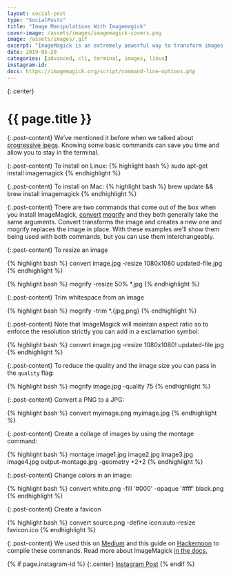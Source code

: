 ```yaml
---
layout: social-post
type: "SocialPosts"
title: "Image Manipulations With Imagemagick"
cover-image: /assets/images/imagemagick-covers.png
image: /assets/images/.gif
excerpt: "ImageMagick is an extremely powerful way to transform images from the command line."
date: 2019-05-20
categories: [advanced, cli, terminal, images, linux]
instagram-id: 
docs: https://imagemagick.org/script/command-line-options.php
---
```

{:.center}
# {{ page.title }}

{:.post-content}
We’ve mentioned it before when we talked about [progressive jpegs](social-posts/progressive-jpeg-images/). Knowing some 
basic commands can save you time and allow you to stay in the terminal.

{:.post-content}
To install on Linux:
{% highlight bash %}
sudo apt-get install imagemagick
{% endhighlight %}

{:.post-content}
To install on Mac:
{% highlight bash %}
brew update && brew install imagemagick
{% endhighlight %}

{:.post-content}
There are two commands that come out of the box when you install ImageMagick, 
<a href="https://www.imagemagick.org/script/convert.php" target="_blank">convert</a> <a href="https://www.imagemagick.org/script/convert.php" target="_blank">mogrify</a>
and they both generally take the same arguments. Convert transforms the image 
and creates a new one and mogrify replaces the image in place. With these examples
we'll show them being used with both commands, but you can use them interchangeably.

{:.post-content}
To resize an image

{% highlight bash %}
convert image.jpg -resize 1080x1080 updated-file.jpg
{% endhighlight %}

{% highlight bash %}
mogrify -resize 50% *.jpg 
{% endhighlight %}

{:.post-content}
Trim whitespace from an image

{% highlight bash %}
mogrify -trim *.{jpg,png}
{% endhighlight %}


{:.post-content}
Note that ImageMagick will maintain aspect ratio so to enforce the resolution strictly
you can add in a exclamation symbol:

{% highlight bash %}
convert image.jpg -resize 1080x1080! updated-file.jpg
{% endhighlight %}

{:.post-content}
To reduce the quality and the image size you can pass in the `quality` flag:

{% highlight bash %}
mogrify image.jpg -quality 75
{% endhighlight %}

{:.post-content}
Convert a PNG to a JPG:

{% highlight bash %}
convert myimage.png myimage.jpg
{% endhighlight %}

{:.post-content}
Create a collage of images by using the montage command:

{% highlight bash %}
montage image1.jpg image2.jpg image3.jpg image4.jpg output-montage.jpg -geometry +2+2
{% endhighlight %}

{:.post-content}
Change colors in an image:

{% highlight bash %}
convert white.png -fill '#000' -opaque '#fff' black.png
{% endhighlight %}

{:.post-content}
Create a favicon

{% highlight bash %}
convert source.png -define icon:auto-resize favicon.ico
{% endhighlight %}

{:.post-content}
We used this on <a href="https://medium.com/@contactsunny/a-few-basic-but-powerful-imagemagick-commands-b5809b0a1076" target="_blank">Medium</a>
and this guide on <a href="https://hackernoon.com/save-time-by-transforming-images-in-the-command-line-c63c83e53b17" target="_blank">Hackernoon</a>
to compile these commands. Read more about ImageMagick <a href="{{page.docs}}" target="_blank">in the docs.</a>

{% if page.instagram-id %}
{:.center}
<a class="insta-link" href="https://www.instagram.com/p/{{page.instagram-id}}" target="_blank">Instagram Post</a>
{% endif %}
